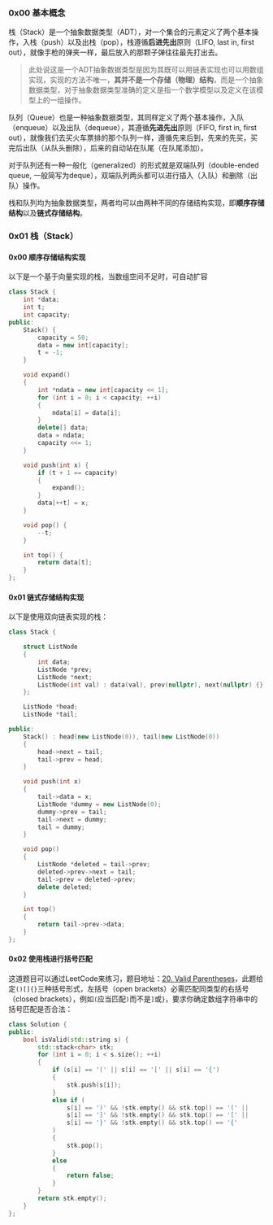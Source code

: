 ### 0x00 基本概念

栈（Stack）是一个抽象数据类型（ADT），对一个集合的元素定义了两个基本操作，入栈（push）以及出栈（pop），栈遵循**后进先出**原则（LIFO, last in, first out），就像手枪的弹夹一样，最后放入的那颗子弹往往最先打出去。

> 此处说这是一个ADT抽象数据类型是因为其既可以用链表实现也可以用数组实现，实现的方法不唯一，**其并不是一个存储（物理）结构**，而是一个抽象数据类型，对于抽象数据类型准确的定义是指一个数学模型以及定义在该模型上的一组操作。

队列（Queue）也是一种抽象数据类型，其同样定义了两个基本操作，入队（enqueue）以及出队（dequeue），其遵循**先进先出**原则（FIFO, first in, first out），就像我们去买火车票排的那个队列一样，遵循先来后到，先来的先买，买完后出队（从队头删除），后来的自动站在队尾（在队尾添加）。

对于队列还有一种一般化（generalized）的形式就是双端队列（double-ended queue, 一般简写为deque），双端队列两头都可以进行插入（入队）和删除（出队）操作。

栈和队列均为抽象数据类型，两者均可以由两种不同的存储结构实现，即**顺序存储结构**以及**链式存储结构**。

### 0x01 栈（Stack）

#### 0x00 顺序存储结构实现

以下是一个基于向量实现的栈，当数组空间不足时，可自动扩容

```c++
class Stack {
    int *data;
    int t;
    int capacity;
public:
    Stack() {
        capacity = 50;
        data = new int[capacity];
        t = -1;
    }

    void expand()
    {
        int *ndata = new int[capacity << 1];
        for (int i = 0; i < capacity; ++i)
        {
            ndata[i] = data[i];
        }
        delete[] data;
        data = ndata;
        capacity <<= 1;
    }

    void push(int x) {
        if (t + 1 == capacity)
        {
            expand();
        }
        data[++t] = x;
    }

    void pop() {
        --t;
    }

    int top() {
        return data[t];
    }
};
```

#### 0x01 链式存储结构实现

以下是使用双向链表实现的栈：

```c++
class Stack {

    struct ListNode
    {
        int data;
        ListNode *prev;
        ListNode *next;
        ListNode(int val) : data(val), prev(nullptr), next(nullptr) {}
    };

    ListNode *head;
    ListNode *tail;

public:
    Stack() : head(new ListNode(0)), tail(new ListNode(0))
    {
        head->next = tail;
        tail->prev = head;
    }

    void push(int x)
    {
        tail->data = x;
        ListNode *dummy = new ListNode(0);
        dummy->prev = tail;
        tail->next = dummy;
        tail = dummy;
    }

    void pop()
    {
        ListNode *deleted = tail->prev;
        deleted->prev->next = tail;
        tail->prev = deleted->prev;
        delete deleted;
    }

    int top()
    {
        return tail->prev->data;
    }
};
```

#### 0x02 使用栈进行括号匹配

这道题目可以通过LeetCode来练习，题目地址：[20. Valid Parentheses](https://leetcode.com/problems/valid-parentheses/description/)，此题给定`()[]{}`三种括号形式，左括号（open brackets）必需匹配同类型的右括号（closed brackets），例如`(`应当匹配`)`而不是`]`或`}`，要求你确定数组字符串中的括号匹配是否合法：

```c++
class Solution {
public:
    bool isValid(std::string s) {
        std::stack<char> stk;
        for (int i = 0; i < s.size(); ++i)
        {
            if (s[i] == '(' || s[i] == '[' || s[i] == '{')
            {
                stk.push(s[i]);
            }
            else if (
                s[i] == ')' && !stk.empty() && stk.top() == '(' ||
                s[i] == ']' && !stk.empty() && stk.top() == '[' ||
                s[i] == '}' && !stk.empty() && stk.top() == '{'
            )
            {
                stk.pop();
            }
            else
            {
                return false;
            }
        }
        return stk.empty();
    }
};
```

